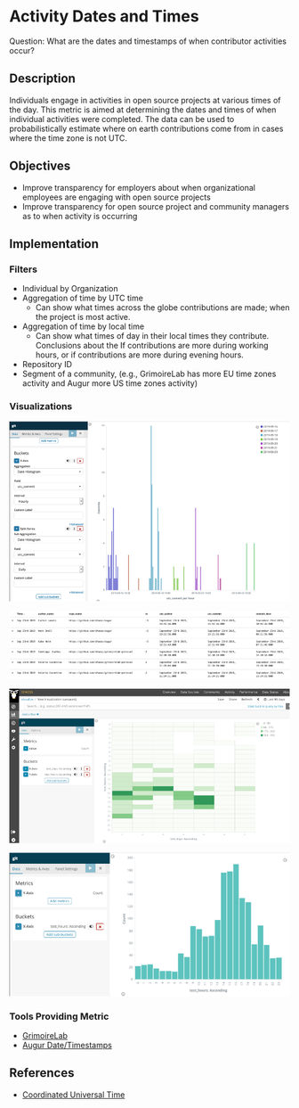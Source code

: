 # Activity Dates and Times

Question: What are the dates and timestamps of when contributor activities occur?

## Description

Individuals engage in activities in open source projects at various times of the day. This metric is aimed at determining the dates and times of when individual activities were completed. The data can be used to probabilistically estimate where on earth contributions come from in cases where the time zone is not UTC. 

## Objectives

* Improve transparency for employers about when organizational employees are engaging with open source projects
* Improve transparency for open source project and community managers as to when activity is occurring 

## Implementation

### Filters
* Individual by Organization
* Aggregation of time by UTC time 
  - Can show what times across the globe contributions are made; when the project is most active.
* Aggregation of time by local time
  - Can show what times of day in their local times they contribute. Conclusions about the If contributions are more during working hours, or if contributions are more during evening hours.
* Repository ID
* Segment of a community, (e.g., GrimoireLab has more EU time zones activity and Augur more US time zones activity)

### Visualizations

![Date Time Chart 1](https://raw.githubusercontent.com/chaoss/wg-common/main/focus-areas/time/images/activity-dates-and-times_1.png)

![Date Time Chart 2](https://raw.githubusercontent.com/chaoss/wg-common/main/focus-areas/time/images/activity-dates-and-times_2.png)

![Date Time Chart 3](https://raw.githubusercontent.com/chaoss/wg-common/main/focus-areas/time/images/activity-dates-and-times_3.png)

![Date Time Chart 4](https://raw.githubusercontent.com/chaoss/wg-common/main/focus-areas/time/images/activity-dates-and-times_4.png)

### Tools Providing Metric

- [GrimoireLab](https://chaoss.github.io/grimoirelab/)
- [Augur Date/Timestamps](https://docs.augur.net/#dates-timestamps)

## References

- [Coordinated Universal Time](https://en.wikipedia.org/wiki/Coordinated_Universal_Time)

